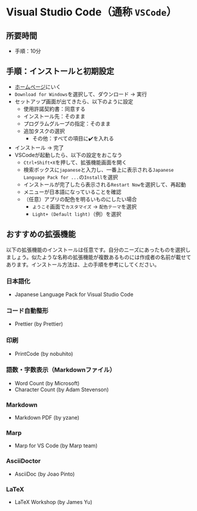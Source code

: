 # Visual Studio Code（通称 `VSCode`）

## 所要時間

- 手順：10分

## 手順：インストールと初期設定

- [ホームページ](https://code.visualstudio.com/)にいく
- `Download for Windows`を選択して、ダウンロード → 実行
- セットアップ画面が出てきたら、以下のように設定
  - 使用許諾契約書：同意する
  - インストール先：そのまま
  - プログラムグループの指定：そのまま
  - 追加タスクの選択
    - その他：すべての項目に:heavy_check_mark:を入れる
- インストール → 完了
- VSCodeが起動したら、以下の設定をおこなう
  - `Ctrl+Shift+X`を押して、拡張機能画面を開く
  - 検索ボックスに`japanese`と入力し、一番上に表示される`Japanese Language Pack for ...`の`Install`を選択
  - インストールが完了したら表示される`Restart Now`を選択して、再起動
  - メニューが日本語になっていることを確認
  - （任意）アプリの配色を明るいものにしたい場合
    - `ようこそ`画面で`カスタマイズ` → `配色テーマ`を選択
    - `Light+ (Default light)`（例）を選択

## おすすめの拡張機能

以下の拡張機能のインストールは任意です。自分のニーズにあったものを選択しましょう。似たような名称の拡張機能が複数あるものには作成者の名前が載せてあります。インストール方法は、上の手順を参考にしてください。

### 日本語化

- Japanese Language Pack for Visual Studio Code

### コード自動整形

- Prettier (by Prettier)

### 印刷

- PrintCode (by nobuhito)

### 語数・字数表示（Markdownファイル）

- Word Count (by Microsoft)
- Character Count (by Adam Stevenson)

### Markdown

- Markdown PDF (by yzane)

### Marp

- Marp for VS Code (by Marp team)

### AsciiDoctor

- AsciiDoc (by Joao Pinto)

### LaTeX

- LaTeX Workshop (by James Yu)

